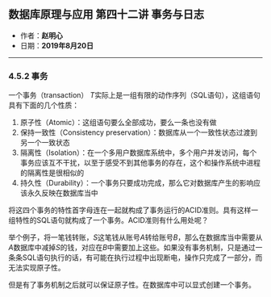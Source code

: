 ## 数据库原理与应用 第四十二讲 事务与日志

- 作者：**赵明心**
- 日期：**2019年8月20日**

---

### **4.5.2 事务**

一个事务（transaction） $T$实际上是一组有限的动作序列（SQL语句），这组语句具有下面的几个性质：

1. 原子性（Atomic）：这组语句要么全部成功，要么一条也没有做
2. 保持一致性（Consistency preservation）：数据库从一个一致性状态过渡到另一个一致状态
3. 隔离性（Isolation）：在一个多用户数据库系统中，多个用户并发访问，每个事务应该互不干扰，以至于感受不到其他事务的存在，这个和操作系统中进程的隔离性是很相似的
4. 持久性（Durability）：一个事务只要成功完成，那么它对数据库产生的影响应该永久反映在数据库当中

将这四个事务的特性首字母连在一起就构成了事务运行的ACID准则。具有这样一组特性的SQL语句就构成了一个事务。ACID准则有什么用处呢？

举个例子，将一笔钱转账，$S$这笔钱从账号$A$转给账号$B$，那么在数据库当中需要从$A$数据库中减掉$S$的钱，对应在$B$中需要加上这些。如果没有事务机制，只是通过一条条SQL语句执行的话，有可能在执行过程中出现断电，操作只完成了一部分，而无法实现原子性。

但是有了事务机制之后就可以保证原子性。在数据库中可以显式创建一个事务。